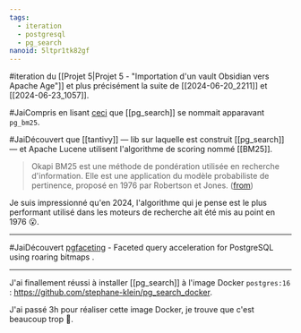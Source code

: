 ```yaml
---
tags:
  - iteration
  - postgresql
  - pg_search
nanoid: 5ltpr1tk82gf
---
```

#iteration du [[Projet 5|Projet 5 - "Importation d'un vault Obsidian vers Apache Age"]] et plus précisément la suite de [[2024-06-20_2211]] et [[2024-06-23_1057]].

#JaiCompris en lisant [ceci](https://github.com/paradedb/paradedb/issues/841) que [[pg_search]] se nommait apparavant `pg_bm25`.

#JaiDécouvert que [[tantivy]] — lib sur laquelle est construit [[pg_search]] — et Apache Lucene utilisent l'algorithme de scoring nommé [[BM25]].

> Okapi BM25 est une méthode de pondération utilisée en recherche d'information. Elle est une application du modèle probabiliste de pertinence, proposé en 1976 par Robertson et Jones. ([from](https://fr.wikipedia.org/wiki/Okapi_BM25))

Je suis impressionné qu'en 2024, l'algorithme qui je pense est le plus performant utilisé dans les moteurs de recherche ait été mis au point en 1976 😮.

---

#JaiDécouvert  [pgfaceting](https://github.com/cybertec-postgresql/pgfaceting) -  Faceted query acceleration for PostgreSQL using roaring bitmaps .

---

J'ai finallement réussi à installer [[pg_search]] à l'image Docker `postgres:16` : <https://github.com/stephane-klein/pg_search_docker>.

J'ai passé 3h pour réaliser cette image Docker, je trouve que c'est beaucoup trop 🫣.
